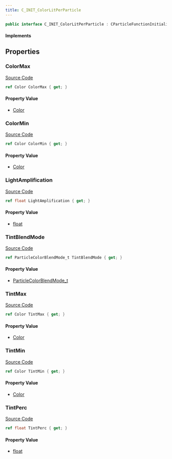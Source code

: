 ```yaml
---
title: C_INIT_ColorLitPerParticle
---
```


```csharp
public interface C_INIT_ColorLitPerParticle : CParticleFunctionInitializer, CParticleFunction, ISchemaClass<CParticleFunction>, ISchemaClass<CParticleFunctionInitializer>, ISchemaClass<C_INIT_ColorLitPerParticle>, ISchemaField, ISchemaClass, INativeHandle
```

#### Implements

## Properties

### ColorMax

[Source Code](https://github.com/swiftly-solution/swiftlys2/blob/beta/managed/src/SwiftlyS2.Generated/Schemas/Interfaces/C_INIT_ColorLitPerParticle.cs#L18)

```csharp
ref Color ColorMax { get; }
```

#### Property Value

- [Color](/docs/api/shared/natives/color)

### ColorMin

[Source Code](https://github.com/swiftly-solution/swiftlys2/blob/beta/managed/src/SwiftlyS2.Generated/Schemas/Interfaces/C_INIT_ColorLitPerParticle.cs#L16)

```csharp
ref Color ColorMin { get; }
```

#### Property Value

- [Color](/docs/api/shared/natives/color)

### LightAmplification

[Source Code](https://github.com/swiftly-solution/swiftlys2/blob/beta/managed/src/SwiftlyS2.Generated/Schemas/Interfaces/C_INIT_ColorLitPerParticle.cs#L28)

```csharp
ref float LightAmplification { get; }
```

#### Property Value

- [float](https://learn.microsoft.com/dotnet/api/system.single)

### TintBlendMode

[Source Code](https://github.com/swiftly-solution/swiftlys2/blob/beta/managed/src/SwiftlyS2.Generated/Schemas/Interfaces/C_INIT_ColorLitPerParticle.cs#L26)

```csharp
ref ParticleColorBlendMode_t TintBlendMode { get; }
```

#### Property Value

- [ParticleColorBlendMode_t](/docs/api/shared/schemadefinitions/particlecolorblendmode_t)

### TintMax

[Source Code](https://github.com/swiftly-solution/swiftlys2/blob/beta/managed/src/SwiftlyS2.Generated/Schemas/Interfaces/C_INIT_ColorLitPerParticle.cs#L22)

```csharp
ref Color TintMax { get; }
```

#### Property Value

- [Color](/docs/api/shared/natives/color)

### TintMin

[Source Code](https://github.com/swiftly-solution/swiftlys2/blob/beta/managed/src/SwiftlyS2.Generated/Schemas/Interfaces/C_INIT_ColorLitPerParticle.cs#L20)

```csharp
ref Color TintMin { get; }
```

#### Property Value

- [Color](/docs/api/shared/natives/color)

### TintPerc

[Source Code](https://github.com/swiftly-solution/swiftlys2/blob/beta/managed/src/SwiftlyS2.Generated/Schemas/Interfaces/C_INIT_ColorLitPerParticle.cs#L24)

```csharp
ref float TintPerc { get; }
```

#### Property Value

- [float](https://learn.microsoft.com/dotnet/api/system.single)

